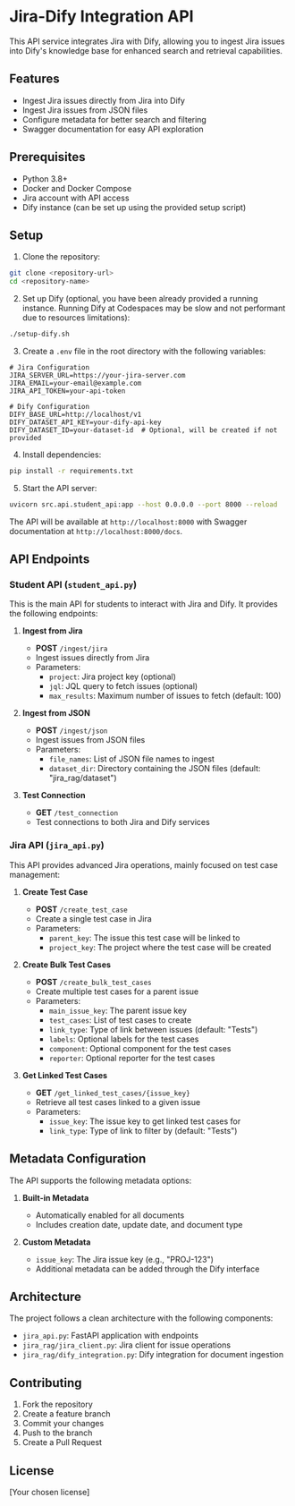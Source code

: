# Jira-Dify Integration API

This API service integrates Jira with Dify, allowing you to ingest Jira issues into Dify's knowledge base for enhanced search and retrieval capabilities.

## Features

- Ingest Jira issues directly from Jira into Dify
- Ingest Jira issues from JSON files
- Configure metadata for better search and filtering
- Swagger documentation for easy API exploration

## Prerequisites

- Python 3.8+
- Docker and Docker Compose
- Jira account with API access
- Dify instance (can be set up using the provided setup script)

## Setup

1. Clone the repository:
```bash
git clone <repository-url>
cd <repository-name>
```

2. Set up Dify (optional, you have been already provided a running instance. Running Dify at Codespaces may be slow and not performant due to resources limitations):
```bash
./setup-dify.sh
```

3. Create a `.env` file in the root directory with the following variables:
```env
# Jira Configuration
JIRA_SERVER_URL=https://your-jira-server.com
JIRA_EMAIL=your-email@example.com
JIRA_API_TOKEN=your-api-token

# Dify Configuration
DIFY_BASE_URL=http://localhost/v1
DIFY_DATASET_API_KEY=your-dify-api-key
DIFY_DATASET_ID=your-dataset-id  # Optional, will be created if not provided
```

4. Install dependencies:
```bash
pip install -r requirements.txt
```

5. Start the API server:
```bash
uvicorn src.api.student_api:app --host 0.0.0.0 --port 8000 --reload
```

The API will be available at `http://localhost:8000` with Swagger documentation at `http://localhost:8000/docs`.

## API Endpoints

### Student API (`student_api.py`)
This is the main API for students to interact with Jira and Dify. It provides the following endpoints:

1. **Ingest from Jira**
   - **POST** `/ingest/jira`
   - Ingest issues directly from Jira
   - Parameters:
     - `project`: Jira project key (optional)
     - `jql`: JQL query to fetch issues (optional)
     - `max_results`: Maximum number of issues to fetch (default: 100)

2. **Ingest from JSON**
   - **POST** `/ingest/json`
   - Ingest issues from JSON files
   - Parameters:
     - `file_names`: List of JSON file names to ingest
     - `dataset_dir`: Directory containing the JSON files (default: "jira_rag/dataset")

3. **Test Connection**
   - **GET** `/test_connection`
   - Test connections to both Jira and Dify services

### Jira API (`jira_api.py`)
This API provides advanced Jira operations, mainly focused on test case management:

1. **Create Test Case**
   - **POST** `/create_test_case`
   - Create a single test case in Jira
   - Parameters:
     - `parent_key`: The issue this test case will be linked to
     - `project_key`: The project where the test case will be created

2. **Create Bulk Test Cases**
   - **POST** `/create_bulk_test_cases`
   - Create multiple test cases for a parent issue
   - Parameters:
     - `main_issue_key`: The parent issue key
     - `test_cases`: List of test cases to create
     - `link_type`: Type of link between issues (default: "Tests")
     - `labels`: Optional labels for the test cases
     - `component`: Optional component for the test cases
     - `reporter`: Optional reporter for the test cases

3. **Get Linked Test Cases**
   - **GET** `/get_linked_test_cases/{issue_key}`
   - Retrieve all test cases linked to a given issue
   - Parameters:
     - `issue_key`: The issue key to get linked test cases for
     - `link_type`: Type of link to filter by (default: "Tests")

## Metadata Configuration

The API supports the following metadata options:

1. **Built-in Metadata**
   - Automatically enabled for all documents
   - Includes creation date, update date, and document type

2. **Custom Metadata**
   - `issue_key`: The Jira issue key (e.g., "PROJ-123")
   - Additional metadata can be added through the Dify interface

## Architecture

The project follows a clean architecture with the following components:

- `jira_api.py`: FastAPI application with endpoints
- `jira_rag/jira_client.py`: Jira client for issue operations
- `jira_rag/dify_integration.py`: Dify integration for document ingestion

## Contributing

1. Fork the repository
2. Create a feature branch
3. Commit your changes
4. Push to the branch
5. Create a Pull Request

## License

[Your chosen license]


